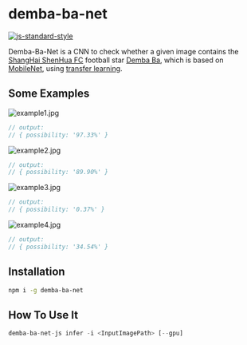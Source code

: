 # demba-ba-net
[![js-standard-style](https://img.shields.io/badge/code%20style-standard-brightgreen.svg)](http://standardjs.com/)

Demba-Ba-Net is a CNN to check whether a given image contains the [ShangHai ShenHua FC](https://en.wikipedia.org/wiki/Shanghai_Greenland_Shenhua_F.C.) football star [Demba Ba](https://en.wikipedia.org/wiki/Demba_Ba), which is based on [MobileNet](https://arxiv.org/abs/1704.04861), using [transfer learning](https://machinelearningmastery.com/transfer-learning-for-deep-learning/).

## Some Examples

![example1.jpg](http://dn-cnode.qbox.me/Fgbjj6SXvOpuDQsiwHf5uQZklmrD)

```js
// output:
// { possibility: '97.33%' }
```

![example2.jpg](http://dn-cnode.qbox.me/FqqpQu3QmNkoUEfLaUI5btEDWmOW)

```js
// output:
// { possibility: '89.90%' }
```

![example3.jpg](http://dn-cnode.qbox.me/FuEAQvnez63k5s6sc3QFsbDQLWws)

```js
// output:
// { possibility: '0.37%' }
```

![example4.jpg](http://dn-cnode.qbox.me/FiFnOaCNKhWLadg3QAw9A9kKCDXF)

```js
// output:
// { possibility: '34.54%' }
```

## Installation

```sh
npm i -g demba-ba-net
```

## How To Use It

```js
demba-ba-net-js infer -i <InputImagePath> [--gpu]
```
